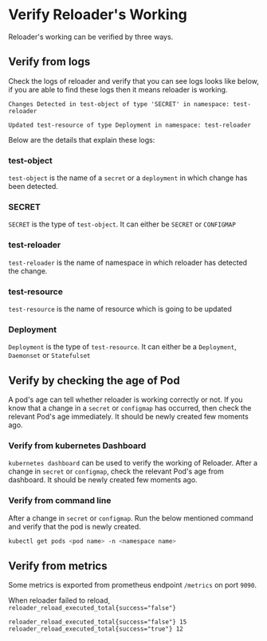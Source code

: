 # Verify Reloader's Working

Reloader's working can be verified by three ways.

## Verify from logs

Check the logs of reloader and verify that you can see logs looks like below, if you are able to find these logs then it means reloader is working.

```text
Changes Detected in test-object of type 'SECRET' in namespace: test-reloader

Updated test-resource of type Deployment in namespace: test-reloader
```

Below are the details that explain these logs:

### test-object

`test-object` is the name of a `secret` or a `deployment` in which change has been detected.

### SECRET

`SECRET` is the type of `test-object`. It can either be `SECRET` or `CONFIGMAP`

### test-reloader

`test-reloader` is the name of namespace in which reloader has detected the change.

### test-resource

`test-resource` is the name of resource which is going to be updated

### Deployment

`Deployment` is the type of `test-resource`. It can either be a `Deployment`, `Daemonset` or `Statefulset`

## Verify by checking the age of Pod

A pod's age can tell whether reloader is working correctly or not. If you know that a change in a `secret` or `configmap` has occurred, then check the relevant Pod's age immediately. It should be newly created few moments ago.

### Verify from kubernetes Dashboard

`kubernetes dashboard` can be used to verify the working of Reloader. After a change in `secret` or `configmap`, check the relevant Pod's age from dashboard. It should be newly created few moments ago.

### Verify from command line

After a change in `secret` or `configmap`. Run the below mentioned command and verify that the pod is newly created.

```bash
kubectl get pods <pod name> -n <namespace name>
```

## Verify from metrics
Some metrics is exported from prometheus endpoint `/metrics` on port `9090`.

When reloader failed to reload, `reloader_reload_executed_total{success="false"}`

```
reloader_reload_executed_total{success="false"} 15
reloader_reload_executed_total{success="true"} 12
```
